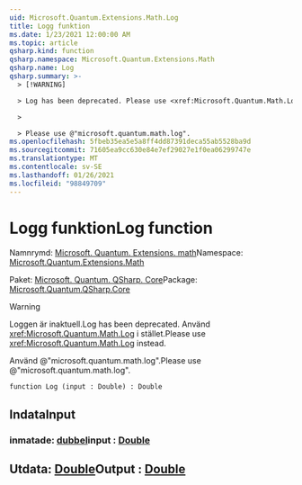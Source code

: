 ```yaml
---
uid: Microsoft.Quantum.Extensions.Math.Log
title: Logg funktion
ms.date: 1/23/2021 12:00:00 AM
ms.topic: article
qsharp.kind: function
qsharp.namespace: Microsoft.Quantum.Extensions.Math
qsharp.name: Log
qsharp.summary: >-
  > [!WARNING]

  > Log has been deprecated. Please use <xref:Microsoft.Quantum.Math.Log> instead.

  >

  > Please use @"microsoft.quantum.math.log".
ms.openlocfilehash: 5fbeb35ea5e5a8ff4dd87391deca55ab5528ba9d
ms.sourcegitcommit: 71605ea9cc630e84e7ef29027e1f0ea06299747e
ms.translationtype: MT
ms.contentlocale: sv-SE
ms.lasthandoff: 01/26/2021
ms.locfileid: "98849709"
---
```

# <a name="log-function"></a><span data-ttu-id="00e95-102">Logg funktion</span><span class="sxs-lookup"><span data-stu-id="00e95-102">Log function</span></span>

<span data-ttu-id="00e95-103">Namnrymd: [Microsoft. Quantum. Extensions. math](xref:Microsoft.Quantum.Extensions.Math)</span><span class="sxs-lookup"><span data-stu-id="00e95-103">Namespace: [Microsoft.Quantum.Extensions.Math](xref:Microsoft.Quantum.Extensions.Math)</span></span>

<span data-ttu-id="00e95-104">Paket: [Microsoft. Quantum. QSharp. Core](https://nuget.org/packages/Microsoft.Quantum.QSharp.Core)</span><span class="sxs-lookup"><span data-stu-id="00e95-104">Package: [Microsoft.Quantum.QSharp.Core](https://nuget.org/packages/Microsoft.Quantum.QSharp.Core)</span></span>


> [!WARNING]
> <span data-ttu-id="00e95-105">Loggen är inaktuell.</span><span class="sxs-lookup"><span data-stu-id="00e95-105">Log has been deprecated.</span></span> <span data-ttu-id="00e95-106">Använd <xref:Microsoft.Quantum.Math.Log> i stället.</span><span class="sxs-lookup"><span data-stu-id="00e95-106">Please use <xref:Microsoft.Quantum.Math.Log> instead.</span></span>
>
> <span data-ttu-id="00e95-107">Använd @"microsoft.quantum.math.log".</span><span class="sxs-lookup"><span data-stu-id="00e95-107">Please use @"microsoft.quantum.math.log".</span></span>



```qsharp
function Log (input : Double) : Double
```


## <a name="input"></a><span data-ttu-id="00e95-108">Indata</span><span class="sxs-lookup"><span data-stu-id="00e95-108">Input</span></span>

### <a name="input--double"></a><span data-ttu-id="00e95-109">inmatade: [dubbel](xref:microsoft.quantum.lang-ref.double)</span><span class="sxs-lookup"><span data-stu-id="00e95-109">input : [Double](xref:microsoft.quantum.lang-ref.double)</span></span>





## <a name="output--double"></a><span data-ttu-id="00e95-110">Utdata: [Double](xref:microsoft.quantum.lang-ref.double)</span><span class="sxs-lookup"><span data-stu-id="00e95-110">Output : [Double](xref:microsoft.quantum.lang-ref.double)</span></span>

